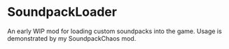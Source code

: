 # SoundpackLoader

An early WIP mod for loading custom soundpacks into the game. Usage is demonstrated by my SoundpackChaos mod.